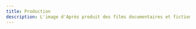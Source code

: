 ```yaml
---
title: Production
description: L'image d'Après produit des films documentaires et fictions.
---
```

